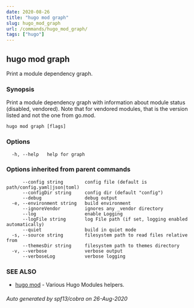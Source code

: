 ```yaml
---
date: 2020-08-26
title: "hugo mod graph"
slug: hugo_mod_graph
url: /commands/hugo_mod_graph/
tags: ["hugo"]
---
```

## hugo mod graph

Print a module dependency graph.

### Synopsis

Print a module dependency graph with information about module status (disabled, vendored).
Note that for vendored modules, that is the version listed and not the one from go.mod.


```
hugo mod graph [flags]
```

### Options

```
  -h, --help   help for graph
```

### Options inherited from parent commands

```
      --config string        config file (default is path/config.yaml|json|toml)
      --configDir string     config dir (default "config")
      --debug                debug output
  -e, --environment string   build environment
      --ignoreVendor         ignores any _vendor directory
      --log                  enable Logging
      --logFile string       log File path (if set, logging enabled automatically)
      --quiet                build in quiet mode
  -s, --source string        filesystem path to read files relative from
      --themesDir string     filesystem path to themes directory
  -v, --verbose              verbose output
      --verboseLog           verbose logging
```

### SEE ALSO

* [hugo mod](/commands/hugo_mod/)	 - Various Hugo Modules helpers.

###### Auto generated by spf13/cobra on 26-Aug-2020
